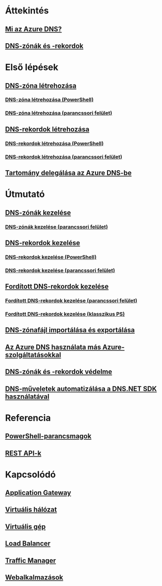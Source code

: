 # Áttekintés
## [Mi az Azure DNS?](dns-overview.md)
## [DNS-zónák és -rekordok](dns-zones-records.md)

# Első lépések

## [DNS-zóna létrehozása](dns-getstarted-create-dnszone-portal.md)
### [DNS-zóna létrehozása (PowerShell)](dns-getstarted-create-dnszone.md)
### [DNS-zóna létrehozása (parancssori felület)](dns-getstarted-create-dnszone-cli.md)

## [DNS-rekordok létrehozása](dns-getstarted-create-recordset-portal.md)
### [DNS-rekordok létrehozása (PowerShell)](dns-getstarted-create-recordset.md)
### [DNS-rekordok létrehozása (parancssori felület)](dns-getstarted-create-recordset-cli.md)

## [Tartomány delegálása az Azure DNS-be](dns-domain-delegation.md)

# Útmutató

## [DNS-zónák kezelése](dns-operations-dnszones.md)
### [DNS-zónák kezelése (parancssori felület)](dns-operations-dnszones.md)

## [DNS-rekordok kezelése](dns-operations-recordsets-portal.md)
### [DNS-rekordok kezelése (PowerShell)](dns-operations-recordsets.md)
### [DNS-rekordok kezelése (parancssori felület)](dns-operations-recordsets-cli.md)

## [Fordított DNS-rekordok kezelése](dns-reverse-dns-record-operations-ps.md)
### [Fordított DNS-rekordok kezelése (parancssori felület)](dns-reverse-dns-record-operations-cli.md)
### [Fordított DNS-rekordok kezelése (klasszikus PS)](dns-reverse-dns-record-operations-classic-ps.md)

## [DNS-zónafájl importálása és exportálása](dns-import-export.md)
## [Az Azure DNS használata más Azure-szolgáltatásokkal](dns-for-azure-services.md)
## [DNS-zónák és -rekordok védelme](dns-protect-zones-recordsets.md)
## [DNS-műveletek automatizálása a DNS.NET SDK használatával](dns-sdk.md)

# Referencia
## [PowerShell-parancsmagok](https://msdn.microsoft.com/en-us/library/azure/mt126288(v=azure.300))
## [REST API-k](https://msdn.microsoft.com/library/azure/mt163862)

# Kapcsolódó
## [Application Gateway](/azure/application-gateway/)
## [Virtuális hálózat](/azure/virtual-network/)
## [Virtuális gép](/azure/virtual-machines/)
## [Load Balancer](/azure/load-balancer/)
## [Traffic Manager](/azure/traffic-manager/)
## [Webalkalmazások](/azure/app-service/web/)


<!--HONumber=Nov16_HO2-->


